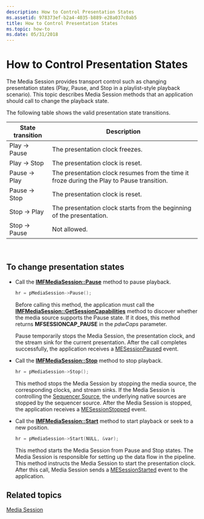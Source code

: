 ```yaml
---
description: How to Control Presentation States
ms.assetid: 978373ef-b2a4-4035-b889-e28a037c0ab5
title: How to Control Presentation States
ms.topic: how-to
ms.date: 05/31/2018
---
```


# How to Control Presentation States

The Media Session provides transport control such as changing presentation states (Play, Pause, and Stop in a playlist-style playback scenario). This topic describes Media Session methods that an application should call to change the playback state.

The following table shows the valid presentation state transitions.



| State transition | Description                                                                                |
|------------------|--------------------------------------------------------------------------------------------|
| Play -> Pause | The presentation clock freezes.                                                            |
| Play -> Stop  | The presentation clock is reset.                                                           |
| Pause -> Play | The presentation clock resumes from the time it froze during the Play to Pause transition. |
| Pause -> Stop | The presentation clock is reset.                                                           |
| Stop -> Play  | The presentation clock starts from the beginning of the presentation.                      |
| Stop -> Pause | Not allowed.                                                                               |



 

## To change presentation states

-   Call the [**IMFMediaSession::Pause**](/windows/desktop/api/mfidl/nf-mfidl-imfmediasession-pause) method to pause playback.

    ```C++
    hr = pMediaSession->Pause();
    ```

    

    Before calling this method, the application must call the [**IMFMediaSession::GetSessionCapabilities**](/windows/desktop/api/mfidl/nf-mfidl-imfmediasession-getsessioncapabilities) method to discover whether the media source supports the Pause state. If it does, this method returns **MFSESSIONCAP\_PAUSE** in the *pdwCaps* parameter.

    Pause temporarily stops the Media Session, the presentation clock, and the stream sink for the current presentation. After the call completes successfully, the application receives a [MESessionPaused](mesessionpaused.md) event.

-   Call the [**IMFMediaSession::Stop**](/windows/desktop/api/mfidl/nf-mfidl-imfmediasession-stop) method to stop playback.

    ```C++
    hr = pMediaSession->Stop();
    ```

    

    This method stops the Media Session by stopping the media source, the corresponding clocks, and stream sinks. If the Media Session is controlling the [Sequencer Source](sequencer-source.md), the underlying native sources are stopped by the sequencer source. After the Media Session is stopped, the application receives a [MESessionStopped](mesessionstopped.md) event.

-   Call the [**IMFMediaSession::Start**](/windows/desktop/api/mfidl/nf-mfidl-imfmediasession-start) method to start playback or seek to a new position.

    ```C++
    hr = pMediaSession->Start(NULL, &var);
    ```

    

    This method starts the Media Session from Pause and Stop states. The Media Session is responsible for setting up the data flow in the pipeline. This method instructs the Media Session to start the presentation clock. After this call, Media Session sends a [MESessionStarted](mesessionstarted.md) event to the application.

## Related topics

<dl> <dt>

[Media Session](media-session.md)
</dt> </dl>

 

 



